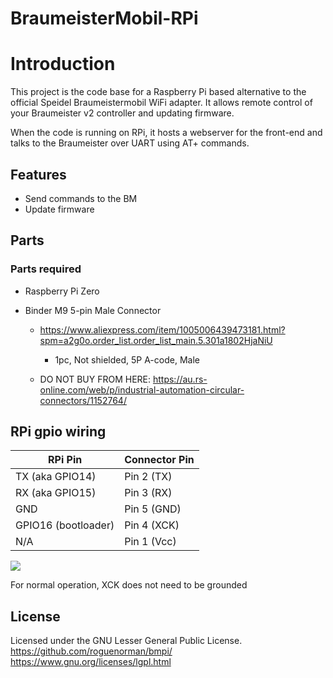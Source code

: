 # BraumeisterMobil-RPi

# Introduction
This project is the code base for a Raspberry Pi based alternative to the official Speidel Braumeistermobil WiFi adapter. It allows remote control of your Braumeister v2 controller and updating firmware.

When the code is running on RPi, it hosts a webserver for the front-end and talks to the Braumeister over UART using AT+ commands.

## Features
 * Send commands to the BM
 * Update firmware

## Parts

### Parts required

- Raspberry Pi Zero

- Binder M9 5-pin Male Connector
    - https://www.aliexpress.com/item/1005006439473181.html?spm=a2g0o.order_list.order_list_main.5.301a1802HjaNiU
        - 1pc, Not shielded, 5P A-code, Male

    - DO NOT BUY FROM HERE: https://au.rs-online.com/web/p/industrial-automation-circular-connectors/1152764/

## RPi gpio wiring

RPi Pin               | Connector Pin
--------------------- | ----------------------------
TX (aka GPIO14)       | Pin 2 (TX)
RX (aka GPIO15)       | Pin 3 (RX)
GND                   | Pin 5 (GND)
GPIO16 (bootloader)   | Pin 4 (XCK)
N/A                   | Pin 1 (Vcc)

<img src="https://github.com/roguenorman/bmpi/blob/master/Circuit.png"/>

For normal operation, XCK does not need to be grounded

## License

Licensed under the GNU Lesser General Public License. https://github.com/roguenorman/bmpi/
https://www.gnu.org/licenses/lgpl.html
